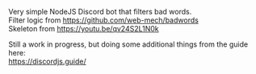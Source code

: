 Very simple NodeJS Discord bot that filters bad words.  
Filter logic from https://github.com/web-mech/badwords  
Skeleton from https://youtu.be/qv24S2L1N0k  

Still a work in progress, but doing some additional things from the guide
here:  
https://discordjs.guide/  
